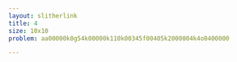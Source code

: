 ```yaml
---
layout: slitherlink
title: 4
size: 10x10
problem: aa00000k0g54k00000k110k00345f00405k2000004k4o0400000

---
```

